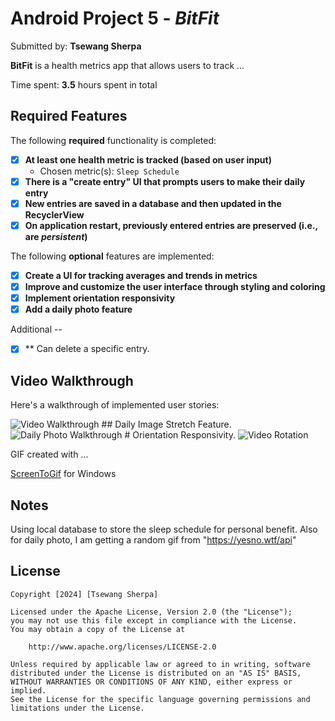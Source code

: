 # Android Project 5 - *BitFit*

Submitted by: **Tsewang Sherpa**

**BitFit** is a health metrics app that allows users to track ... 

Time spent: **3.5** hours spent in total

## Required Features

The following **required** functionality is completed:

- [X] **At least one health metric is tracked (based on user input)**
    - Chosen metric(s): `Sleep Schedule`
- [X] **There is a "create entry" UI that prompts users to make their daily entry**
- [X] **New entries are saved in a database and then updated in the RecyclerView**
- [X] **On application restart, previously entered entries are preserved (i.e., are *persistent*)**

The following **optional** features are implemented:

- [X] **Create a UI for tracking averages and trends in metrics**
- [X] **Improve and customize the user interface through styling and coloring**
- [X] **Implement orientation responsivity**
- [X] **Add a daily photo feature**

Additional --
- [X] ** Can delete a specific entry.

## Video Walkthrough

Here's a walkthrough of implemented user stories:

<img src='MainGIF.gif' title='Video Walkthrough' width='' alt='Video Walkthrough' />
## Daily Image Stretch Feature.
<img src='PhotoGIF.gif' title='Video Walkthrough' width='' alt='Daily Photo Walkthrough' />
# Orientation Responsivity.
<img src='RotationGIF.gif' title='Rotation' width='' alt='Video Rotation' />

<!-- Replace this with whatever GIF tool you used! -->
GIF created with ...
<!-- Recommended tools: -->
[ScreenToGif](https://www.screentogif.com/) for Windows


## Notes
Using local database to store the sleep schedule for personal benefit. Also for daily photo, I am getting a random gif from "https://yesno.wtf/api"


## License

    Copyright [2024] [Tsewang Sherpa]

    Licensed under the Apache License, Version 2.0 (the "License");
    you may not use this file except in compliance with the License.
    You may obtain a copy of the License at

        http://www.apache.org/licenses/LICENSE-2.0

    Unless required by applicable law or agreed to in writing, software
    distributed under the License is distributed on an "AS IS" BASIS,
    WITHOUT WARRANTIES OR CONDITIONS OF ANY KIND, either express or implied.
    See the License for the specific language governing permissions and
    limitations under the License.

